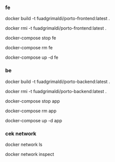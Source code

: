 ### fe

docker build -t fuadgrimaldi/porto-frontend:latest .

docker rmi -t fuadgrimaldi/porto-frontend:latest .

docker-compose stop fe

docker-compose rm fe

docker-compose up -d fe

### be

docker build -t fuadgrimaldi/porto-backend:latest .

docker rmi -t fuadgrimaldi/porto-backend:latest .

docker-compose stop app

docker-compose rm app

docker-compose up -d app

### cek network

docker network ls

docker network inspect <nama-network>
